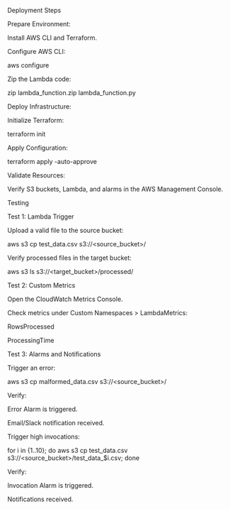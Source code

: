 Deployment Steps

Prepare Environment:

Install AWS CLI and Terraform.

Configure AWS CLI:

aws configure

Zip the Lambda code:

zip lambda_function.zip lambda_function.py

Deploy Infrastructure:

Initialize Terraform:

terraform init

Apply Configuration:

terraform apply -auto-approve

Validate Resources:

Verify S3 buckets, Lambda, and alarms in the AWS Management Console.

Testing

Test 1: Lambda Trigger

Upload a valid file to the source bucket:

aws s3 cp test_data.csv s3://<source_bucket>/

Verify processed files in the target bucket:

aws s3 ls s3://<target_bucket>/processed/

Test 2: Custom Metrics

Open the CloudWatch Metrics Console.

Check metrics under Custom Namespaces > LambdaMetrics:

RowsProcessed

ProcessingTime

Test 3: Alarms and Notifications

Trigger an error:

aws s3 cp malformed_data.csv s3://<source_bucket>/

Verify:

Error Alarm is triggered.

Email/Slack notification received.

Trigger high invocations:

for i in {1..10}; do aws s3 cp test_data.csv s3://<source_bucket>/test_data_$i.csv; done

Verify:

Invocation Alarm is triggered.

Notifications received.
